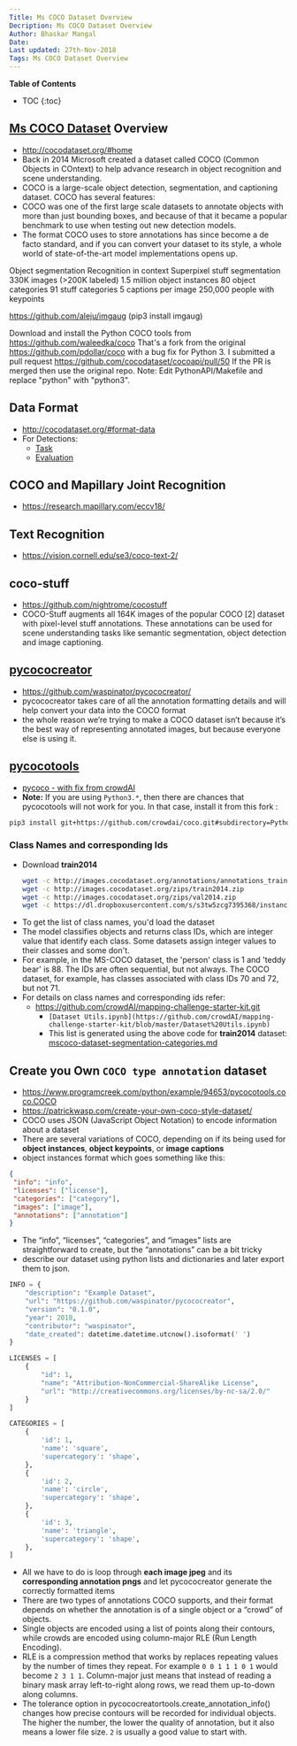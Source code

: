 ```yaml
---
Title: Ms COCO Dataset Overview
Decription: Ms COCO Dataset Overview
Author: Bhaskar Mangal
Date:
Last updated: 27th-Nov-2018
Tags: Ms COCO Dataset Overview
---
```


**Table of Contents**
* TOC
{:toc}


## [Ms COCO Dataset](http://cocodataset.org/#home) Overview
* http://cocodataset.org/#home
* Back in 2014 Microsoft created a dataset called COCO (Common Objects in COntext) to help advance research in object recognition and scene understanding.
* COCO is a large-scale object detection, segmentation, and captioning dataset. COCO has several features:
* COCO was one of the first large scale datasets to annotate objects with more than just bounding boxes, and because of that it became a popular benchmark to use when testing out new detection models.
* The format COCO uses to store annotations has since become a de facto standard, and if you can convert your dataset to its style, a whole world of state-of-the-art model implementations opens up.

Object segmentation
Recognition in context
Superpixel stuff segmentation
330K images (>200K labeled)
1.5 million object instances
80 object categories
91 stuff categories
5 captions per image
250,000 people with keypoints

https://github.com/aleju/imgaug (pip3 install imgaug)

Download and install the Python COCO tools from https://github.com/waleedka/coco
That's a fork from the original https://github.com/pdollar/coco with a bug
fix for Python 3.
I submitted a pull request https://github.com/cocodataset/cocoapi/pull/50
If the PR is merged then use the original repo.
Note: Edit PythonAPI/Makefile and replace "python" with "python3".


## Data Format
* http://cocodataset.org/#format-data
* For Detections:
  * [Task](http://cocodataset.org/#detection-2018)
  * [Evaluation](http://cocodataset.org/#detection-eval)


## **COCO and Mapillary Joint Recognition**
* https://research.mapillary.com/eccv18/

## Text Recognition
* https://vision.cornell.edu/se3/coco-text-2/

## coco-stuff
* https://github.com/nightrome/cocostuff
* COCO-Stuff augments all 164K images of the popular COCO [2] dataset with pixel-level stuff annotations. These annotations can be used for scene understanding tasks like semantic segmentation, object detection and image captioning.



## [pycococreator](https://github.com/waspinator/pycococreator/)
* https://github.com/waspinator/pycococreator/
* pycococreator takes care of all the annotation formatting details and will help convert your data into the COCO format
* the whole reason we’re trying to make a COCO dataset isn’t because it’s the best way of representing annotated images, but because everyone else is using it.

## [pycocotools](https://github.com/cocodataset/cocoapi)
* [pycoco - with fix from crowdAI](https://github.com/crowdai/coco)
* **Note:** If you are using `Python3.*`, then there are chances that pycocotools will not work for you. In that case, install it from this fork :
```bash
pip3 install git+https://github.com/crowdai/coco.git#subdirectory=PythonAPI
```


### **Class Names and corresponding Ids**
* Download **train2014**
  ```bash
  wget -c http://images.cocodataset.org/annotations/annotations_trainval2014.zip
  wget -c http://images.cocodataset.org/zips/train2014.zip
  wget -c http://images.cocodataset.org/zips/val2014.zip
  wget -c https://dl.dropboxusercontent.com/s/s3tw5zcg7395368/instances_valminusminival2014.json.zip?dl=0
  ```
* To get the list of class names, you'd load the dataset
* The model classifies objects and returns class IDs, which are integer value that identify each class. Some datasets assign integer values to their classes and some don't.
* For example, in the MS-COCO dataset, the 'person' class is 1 and 'teddy bear' is 88. The IDs are often sequential, but not always. The COCO dataset, for example, has classes associated with class IDs 70 and 72, but not 71.
* For details on class names and corresponding ids refer:
  * https://github.com/crowdAI/mapping-challenge-starter-kit.git
    * `[Dataset Utils.ipynb](https://github.com/crowdAI/mapping-challenge-starter-kit/blob/master/Dataset%20Utils.ipynb)`
    * This list is generated using the above code for **train2014** dataset: [mscoco-dataset-segmentation-categories.md](mscoco-dataset-segmentation-categories.md)


## **Create you Own `COCO type annotation` dataset**
* https://www.programcreek.com/python/example/94653/pycocotools.coco.COCO
* https://patrickwasp.com/create-your-own-coco-style-dataset/
* COCO uses JSON (JavaScript Object Notation) to encode information about a dataset
* There are several variations of COCO, depending on if its being used for **object instances**, **object keypoints**, or **image captions** 
* object instances format which goes something like this:
```json
{
 "info": "info",
 "licenses": ["license"],
 "categories": ["category"],
 "images": ["image"],
 "annotations": ["annotation"]
}
```
* The “info”, “licenses”, “categories”, and “images” lists are straightforward to create, but the “annotations” can be a bit tricky
* describe our dataset using python lists and dictionaries and later export them to json.
```python
INFO = {
    "description": "Example Dataset",
    "url": "https://github.com/waspinator/pycococreator",
    "version": "0.1.0",
    "year": 2018,
    "contributor": "waspinator",
    "date_created": datetime.datetime.utcnow().isoformat(' ')
}

LICENSES = [
    {
        "id": 1,
        "name": "Attribution-NonCommercial-ShareAlike License",
        "url": "http://creativecommons.org/licenses/by-nc-sa/2.0/"
    }
]

CATEGORIES = [
    {
        'id': 1,
        'name': 'square',
        'supercategory': 'shape',
    },
    {
        'id': 2,
        'name': 'circle',
        'supercategory': 'shape',
    },
    {
        'id': 3,
        'name': 'triangle',
        'supercategory': 'shape',
    },
]
```
* All we have to do is loop through **each image jpeg** and its **corresponding annotation pngs** and let pycococreator generate the correctly formatted items
* There are two types of annotations COCO supports, and their format depends on whether the annotation is of a single object or a “crowd” of objects.
* Single objects are encoded using a list of points along their contours, while crowds are encoded using column-major RLE (Run Length Encoding).
* RLE is a compression method that works by replaces repeating values by the number of times they repeat. For example `0 0 1 1 1 0 1`  would become `2 3 1 1`. Column-major just means that instead of reading a binary mask array left-to-right along rows, we read them up-to-down along columns.
* The tolerance option in pycococreatortools.create_annotation_info() changes how precise contours will be recorded for individual objects. The higher the number, the lower the quality of annotation, but it also means a lower file size. `2` is usually a good value to start with.